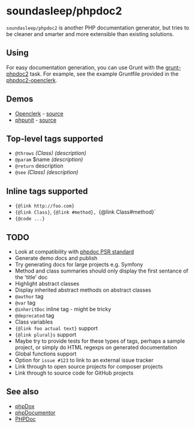 soundasleep/phpdoc2
===================

`soundasleep/phpdoc2` is another PHP documentation generator, but tries to be cleaner
and smarter and more extensible than existing solutions.

## Using

For easy documentation generation, you can use Grunt with the [grunt-phpdoc2](https://github.com/soundasleep/grunt-phpdoc2) task.
For example, see the example Gruntfile provided in the [phpdoc2-openclerk](https://github.com/soundasleep/phpdoc2-openclerk/blob/gh-pages/Gruntfile.coffee).

## Demos

* [Openclerk](http://soundasleep.github.io/phpdoc2-openclerk/docs/index.html) - [source](https://github.com/soundasleep/phpdoc2-openclerk)
* [phpunit](http://soundasleep.github.io/phpdoc2-phpunit/docs/index.html) - [source](https://github.com/soundasleep/phpdoc2-phpunit)

## Top-level tags supported

* `@throws` _(Class)_ _(description)_
* `@param` $name _(description)_
* `@return` description
* `@see` _(Class)_ _(description)_

## Inline tags supported

* `{@link http://foo.com}`
* `{@link Class}`, `{@link #method}, `{@link Class#method}`
* `{@code ...}`

## TODO

* Look at compatibility with [phpdoc PSR standard](https://github.com/phpDocumentor/fig-standards/blob/master/proposed/phpdoc.md)
* Generate demo docs and publish
* Try generating docs for large projects e.g. Symfony
* Method and class summaries should only display the first sentance of the 'title' doc
* Highlight abstract classes
* Display inherited abstract methods on abstract classes
* `@author` tag
* `@var` tag
* `@inheritDoc` inline tag - might be tricky
* `@deprecated` tag
* Class variables
* `{@link foo actual text}` support
* `{@link plural}s` support
* Maybe try to provide tests for these types of tags, perhaps a sample project, or simply do HTML regexps on generated documentation
* Global functions support
* Option for `issue #123` to link to an external issue tracker
* Link through to open source projects for composer projects
* Link through to source code for GitHub projects

## See also

- [phpDox](http://phpdox.de/)
- [phpDocumentor](http://www.phpdoc.org/)
- [PHPDoc](http://www.phpdoc.de/)
